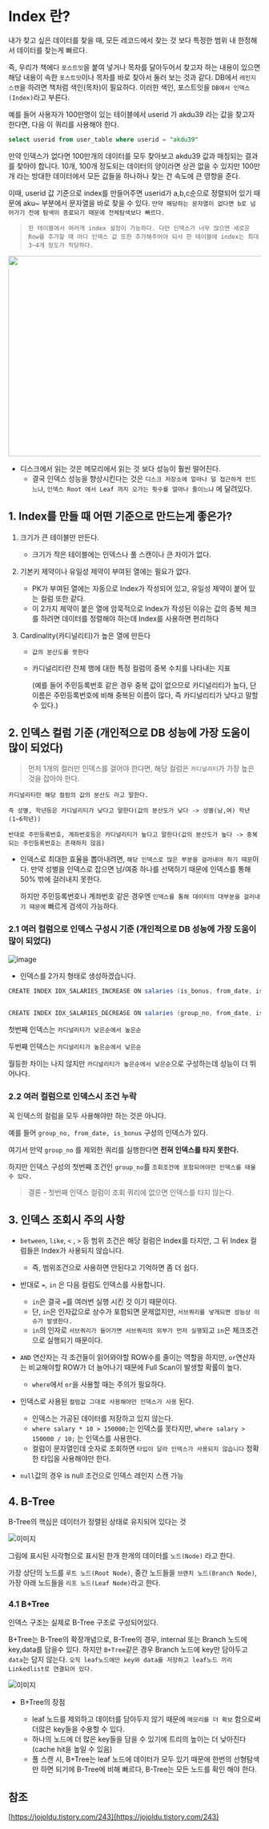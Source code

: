 

# Index 란?

  내가 찾고 싶은 데이터를 찾을 때, 모든 레코드에서 찾는 것 보다 특정한 범위 내 한정해서 데이터를 찾는게 빠르다.
  
  즉, 우리가 책에다 `포스트잇`을 붙여 넣거나 목차를 달아두어서 찾고자 하는 내용이 있으면 해당 내용이 속한 `포스트잇`이나 목차를 바로 찾아서
  둘러 보는 것과 같다. DB에서 `레인지 스캔`을 하려면 책처럼 색인(목차)이 필요하다. 이러한 색인, 포스트잇을 `DB에서 인덱스(Index)`라고 부른다.
  
  예를 들어 사용자가 100만명이 있는 테이블에서 userid 가 akdu39 라는 값을 찾고자 한다면, 다음 이 쿼리를 사용해야 한다.
  
  ~~~SQL
  select userid from user_table where userid = "akdu39"
  ~~~
  
  만약 인덱스가 없다면 100만개의 데이터를 모두 찾아보고 akdu39 값과 매칭되는 결과를 찾아야 합니다. 10개, 100개 정도되는 데이터의 양이라면
  상관 없을 수 있지만 100만개 라는 방대한 데이터에서 모든 값들을 하나하나 찾는 건 속도에 큰 영향을 준다.
  
  이때, userid 값 기준으로 index를 만들어주면 userid가 a,b,c순으로 정렬되어 있기 때문에 aku~ 부분에서 문자열을 바로 찾을 수 있다.
  `만약 해당하는 문자열이 없다면 b로 넘어가기 전에 탐색이 종료되기 때문에 전체탐색보다 빠르다.`
  
  > `한 테이블에서 여러개 index 설정이 가능하다. 다만 인덱스가 너무 많으면 새로운 Row를 추가할 때 마다 인덱스 값 또한 추가해주어야 되서
   한 테이블에 index는 최대 3~4개 정도가 적당하다.`
   
   <p align = "center">
   <img src = "https://t1.daumcdn.net/cfile/tistory/99240D3359FEEDA92A" width = "700" height = "400" />
   </p>
   
 - 디스크에서 읽는 것은 메모리에서 읽는 것 보다 성능이 훨씬 떨어진다.
    - 결국 인덱스 성능을 향상시킨다는 것은 `디스크 저장소에 얼마나 덜 접근하게 만드느냐`, `인덱스 Root 에서 Leaf 까지 오가는 횟수를 얼마나 줄이느냐` 에 달려있다. 
  
  
  
  ## 1. Index를 만들 때 어떤 기준으로 만드는게 좋은가?
  
  1. 크기가 큰 테이블만 만든다.
      - 크기가 작은 테이블에는 인덱스나 풀 스캔이나 큰 차이가 없다.
  2. 기본키 제약이나 유일성 제약이 부여된 열에는 필요가 없다.
      - PK가 부여된 열에는 자동으로 Index가 작성되어 있고, 유일성 제약이 붙어 있는 컬럼 또한 같다.
      - 이 2가지 제약이 붙은 열에 암묵적으로 Index가 작성된 이유는 값의 중복 체크를 하려면 데이터를 정렬해야 하는데 Index를 사용하면 편리하다
  3. Cardinality(카디널리티)가 높은 열에 만든다
       
       - `값의 분산도를 뜻한다`
       - 카디널리티란 전체 행에 대한 특정 컬럼의 중복 수치를 나타내는 지표
       
         (예를 들어 주민등록번호 같은 경우 중복 값이 없으므로 카디널리티가 높다, 단 이름은 주민등록번호에 비해 중복된 이름이 많다, 즉 카디널리티가 낮다고 말할 수 있다.)
         
  ## 2. 인덱스 컬럼 기준 (개인적으로 DB 성능에 가장 도움이 많이 되었다)
  > 먼저 1개의 컬러만 인덱스를 걸어야 한다면, 해당 컬럼은 `카디널리티`가 가장 높은 것을 잡아야 한다.
    
    카디널리티란 해당 컬럼의 값의 분산도 라고 말한다.
    
    즉 성별, 학년등은 카디널리티가 낮다고 말한다(값의 분산도가 낮다 -> 성별(남,여) 학년(1~6학년))
    
    반대로 주민등록번호, 계좌번호등은 카디널리티가 높다고 말한다(값의 분산도가 높다 -> 중복되는 주민등록번호는 존재하지 않음)
    
   - 인덱스로 최대한 효율을 뽑아내려면, `해당 인덱스로 많은 부분을 걸러내야 하기 때문`이다. 만약 성별을 인덱스로 잡으면 남/여중 하나를 선택하기 때문에 인덱스를 통해 50% 밖에 걸러내지 못한다.
     
     하지만 주민등록번호나 계좌번호 같은 경우엔 `인덱스를 통해 데이터의 대부분을 걸러내기 때문에` 빠르게 검색이 가능하다.
     
  ### 2.1 여러 컬럼으로 인덱스 구성시 기준 (개인적으로 DB 성능에 가장 도움이 많이 되었다)
   
   ![image](https://user-images.githubusercontent.com/79154652/148349112-cb2e448b-3d9c-4572-a2c9-e998000c5db2.png)

   - 인덱스를 2가지 형태로 생성하겠습니다.
   ~~~java
   CREATE INDEX IDX_SALARIES_INCREASE ON salaries (is_bonus, from_date, is_bonus);
    
    
   CREATE INDEX IDX_SALARIES_DECREASE ON salaries (group_no, from_date, is_bonus); 
   ~~~
   
   첫번째 인덱스는 `카디널리티가 낮은순에서 높은순`
   
   두번째 인덱스는 `카디널리티가 높은순에서 낮은순`
    
   월등한 차이는 나지 않지만 `카디널리티가 높은순에서 낮은순`으로 구성하는데 성능이 더 뛰어나다.
   
   ### 2.2 여러 컬럼으로 인덱스시 조건 누락
   
   꼭 인덱스의 컬럼을 모두 사용해야만 하는 것은 아니다.
   
   예를 들어 `group_no, from_date, is_bonus` 구성의 인덱스가 있다.
   
   여기서 만약 `group_no` 를 제외한 쿼리를 실행한다면 __전혀 인덱스를 타지 못한다.__
   
   하지만 인덱스 구성의 첫번째 조건인 `group_no`를 `조회조건에 포함되어야만 인덱스를 태울 수 있다.`
   
   > 결론
      - 첫번째 인덱스 컬럼이 조회 쿼리에 없으면 인덱스를 타지 않는다.
    
         
  ## 3. 인덱스 조회시 주의 사항
  
   - `between`, `like`, `<` , `>` 등 범위 조건은 해당 컬럼은 Index를 타지만, 그 뒤 Index 컬럼들은 Index가 사용되지 않습니다.
      - 즉, 범위조건으로 사용하면 안된다고 기억하면 좀 더 쉽다.
   
   - 반대로 `=`, `in` 은 다음 컬럼도 인덱스를 사용합니다.
        - `in`은 결국 `=`를 여러번 실행 시킨 것 이기 때문이다.
        - 단, `in`은 인자값으로 상수가 포함되면 문제없지만, `서브쿼리를 넣게되면 성능상 이슈가 발생한다.`
        - `in`의 인자로 `서브쿼리가 들어가면 서브쿼리의 외부가 먼저 실행`되고 `in`은 체크조건으로 실행되기 때문이다.
   
   - `AND` 연산자는 각 조건들이 읽어와야할 ROW수를 줄이는 역할을 하지만, `or`연산자는 비교해야할 ROW가 더 늘어나기 때문에 Full Scan이 발생할 확률이 높다.
        - `where`에서 `or`을 사용할 때는 주의가 필요하다.
   
   - 인덱스로 사용된 `컬럼값 그대로 사용해야만 인덱스가 사용` 된다.
      
     - 인덱스는 가공된 데이터를 저장하고 있지 않는다.
     - `where salary * 10 > 150000;`는 인덱스를 못타지만, `where salary > 150000 / 10;` 는 인덱스를 사용한다.
     - 컬럼이 문자열인데 숫자로 조회하면 `타입이 달라 인덱스가 사용되지 않습니다` 정확한 타입을 사용해야만 한다.

   - `null`값의 경우 is null 조건으로 인덱스 레인지 스캔 가능

      
  ## 4. B-Tree
  
  B-Tree의 핵심은 데이터가 정렬된 상태로 유지되어 있다는 것
  
  ![이미지](https://img1.daumcdn.net/thumb/R1280x0/?scode=mtistory2&fname=https%3A%2F%2Fblog.kakaocdn.net%2Fdn%2FqycZ2%2FbtqBQnr4QYG%2F7J8KpnmNaJiTjgS0K9TEIK%2Fimg.png)
  
  그림에 표시된 사각형으로 표시된 한개 한개의 데이터를 `노드(Node)` 라고 한다.
  
  가장 상단의 노드를 `루트 노드(Root Node)`, 중간 노드들을 `브랜치 노드(Branch Node)`, 가장 아래 노드들을 `리프 노드(Leaf Node)`라고 한다.
  
  ### 4.1 B+Tree
  
  인덱스 구조는 실제로 B-Tree 구조로 구성되어있다.
  
  B+Tree는 B-Tree의 확장개념으로, B-Tree의 경우, internal 또는 Branch 노드에 key,data를 담을수 있다. 하지만 `B+Tree`같은 경우 Branch 노드에 key만 담아두고 `data`는 담지 않는다. 
  `오직 leaf노드에만 key와 data를 저장하고 leaf노드 끼리 Linkedlist로 연결되어 있다.`
  
  
  ![이미지](https://img1.daumcdn.net/thumb/R1280x0/?scode=mtistory2&fname=https%3A%2F%2Fblog.kakaocdn.net%2Fdn%2FbRiL19%2FbtqBTMSBCWF%2FJ3nKw2qympUVxGThnVdLK0%2Fimg.png)
 
 
  - B+Tree의 장점
    
    - leaf 노드를 제외하고 데이터를 담아두지 않기 때문에 `메모리를 더 확보` 함으로써 더많은 key들을 수용할 수 있다.
    - 하나의 노드에 더 많은 key들을 담을 수 있기에 트리의 높이는 더 낮아진다(cache hit을 높일 수 있음)
    - 풀 스캔 시, B+Tree는 leaf 노드에 데이터가 모두 있기 때문에 한번의 선형탐색만 하면 되기에 B-Tree에 비해 빠르다, B-Tree는 모든 노드를 확인 해야 한다.
  
  
  ## 참조
  
 [https://jojoldu.tistory.com/243](https://jojoldu.tistory.com/243)
